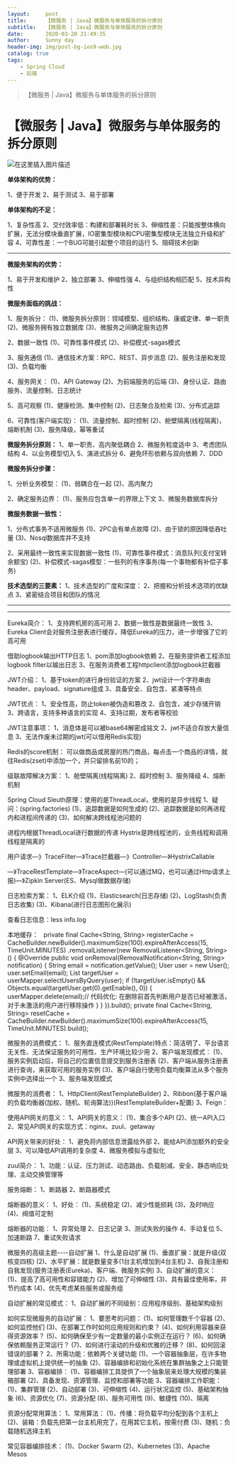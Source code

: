 ```yaml
---
layout:     post
title:      【微服务 | Java】微服务与单体服务的拆分原则
subtitle:   【微服务 | Java】微服务与单体服务的拆分原则
date:       2020-03-20 21:49:35
author:     Sunny day
header-img: img/post-bg-ios9-web.jpg
catalog: true
tags:
    - Spring Cloud
    - 后端
---
```


>【微服务 | Java】微服务与单体服务的拆分原则

# 【微服务 | Java】微服务与单体服务的拆分原则


![在这里插入图片描述](https://img-blog.csdnimg.cn/20190827232104472.png?x-oss-process=image/watermark,type_ZmFuZ3poZW5naGVpdGk,shadow_10,text_aHR0cHM6Ly9ibG9nLmNzZG4ubmV0L2pheV84ODg=,size_16,color_FFFFFF,t_70)

**单体架构的优势：**

1、便于开发
2、易于测试
3、易于部署

**单体架构的不足：**

1、复杂性高
2、交付效率低：构建和部署耗时长
3、伸缩性差：只能按整体横向扩展，无法分模块垂直扩展，IO密集型模块和CPU密集型模块无法独立升级和扩容
4、可靠性差：一个BUG可能引起整个项目的运行
5、阻碍技术创新

----

**微服务架构的优势：**

1、易于开发和维护
2、独立部署
3、伸缩性强
4、与组织结构相匹配
5、技术异构性

**微服务面临的挑战：**

1、服务拆分：
(1)、微服务拆分原则：领域模型、组织结构、康威定律、单一职责
(2)、微服务拥有独立数据库
(3)、微服务之间确定服务边界

2、数据一致性
(1)、可靠性事件模式
(2)、补偿模式-sagas模式

3、服务通信
(1)、通信技术方案：RPC、REST、异步消息
(2)、服务注册和发现
(3)、负载均衡

4、服务网关：
(1)、API Gateway
(2)、为前端服务的后端
(3)、身份认证、路由服务、流量控制、日志统计

5、高可观察
(1)、健康检测、集中控制
(2)、日志聚合及检索
(3)、分布式追踪

6、可靠性(客户端实现)：
(1)、流量控制、超时控制
(2)、舱壁隔离(线程隔离)，熔断机制
(3)、服务降级，幂等重试

**微服务拆分原则：**
1、单一职责、高内聚低耦合
2、微服务粒度适中
3、考虑团队结构
4、以业务模型切入
5、演进式拆分
6、避免环形依赖与双向依赖
7、DDD

**微服务拆分步骤：**

1、分析业务模型：
(1)、弱耦合在一起
(2)、高内聚力

2、确定服务边界：
(1)、服务应包含单一的界限上下文
3、微服务数据库拆分

**微服务数据一致性：**

1、分布式事务不适用微服务
(1)、2PC会有单点故障
(2)、由于锁的原因降低吞吐量
(3)、Nosql数据库并不支持

2、采用最终一致性来实现数据一致性
(1)、可靠性事件模式：消息队列(支付宝转余额宝)
(2)、补偿模式-sagas模型：一些列的有序事务(每一个事物都有补偿子事务)

**技术选型的三要素：**
1、技术选型的广度和深度：
2、把握和分析技术选项的优缺点
3、紧密结合项目和团队的情况

----

----

Eureka简介：
1、支持跨机房的高可用
2、数据一致性是数据最终一致性
3、Eureka Client会对服务注册表进行缓存，降低Eureka的压力，进一步增强了它的高可用

借助logbook输出HTTP日志
1、pom添加logbook依赖
2、在服务提供者工程添加logbook filter以输出日志
3、在服务消费者工程httpclient添加logbook拦截器

JWT介绍：
1、基于token的进行身份验证的方案
2、jwt设计一个字符串由header、payload、signature组成
3、具备安全、自包含、紧凑等特点

JWT优点：
1、安全性高，防止token被伪造和篡改
2、自包含，减少存储开销
3、跨语言，支持多种语言的实现
4、支持过期，发布者等校验

JWT注意事项：
1、消息体是可以被base64解密成铭文
2、jwt不适合存放大量信息
3、无法作废未过期的jwt(可以借用Redis实现)

Redis的score机制：
可以做商品或房屋的热门商品，每点击一个商品的详情，就往Redis(zset)中添加一个，并只留排名前10的；

级联故障解决方案：
1、舱壁隔离(线程隔离)
2、超时控制
3、服务降级
4、熔断机制

Spring Cloud Sleuth原理：使用的是ThreadLocal，使用的是异步线程
1、疑问：(spring.factories)
(1)、追踪数据是如何生成的
(2)、追踪数据是如何再进程内和进程间传递的
(3)、如何解决跨线程池问题的

进程内根据ThreadLocal进行数据的传递
Hystrix是跨线程池的，业务线程和调用线程是隔离的

用户请求—》TraceFilter—》Trace拦截器—》Controller—》HystrixCallable

—》TraceRestTemplate—》TraceAspect—(可以通过MQ，也可以通过Http请求上报)—》Zipkin Server(ES、Mysql做数据存储)

日志检索方案：
1、ELK介绍
(1)、Elasticsearch(日志存储)
(2)、LogStash(负责日志收集)
(3)、Kibana(进行日志图形化展示)

查看日志信息：less info.log

本地缓存：
 
private final Cache<String, String> registerCache = CacheBuilder.newBuilder().maximumSize(100).expireAfterAccess(15, TimeUnit.MINUTES) .removalListener(new RemovalListener<String, String>() { @Override public void onRemoval(RemovalNotification<String, String> notification) { String email = notification.getValue(); User user = new User(); user.setEmail(email); List<User> targetUser = userMapper.selectUsersByQuery(user); if (!targetUser.isEmpty() && Objects.equal(targetUser.get(0).getEnable(), 0)) { userMapper.delete(email);// 代码优化: 在删除前首先判断用户是否已经被激活，对于未激活的用户进行移除操作 } } }).build(); private final Cache<String, String> resetCache = CacheBuilder.newBuilder().maximumSize(100).expireAfterAccess(15, TimeUnit.MINUTES).build();

微服务的消费模式：
1、服务直连模式(RestTemplate)特点：简洁明了、平台语言无关性、无法保证服务的可用性、生产环境比较少用
2、客户端发现模式：
(1)、服务实例启动后，将自己的位置信息提交到服务注册表
(2)、客户端从服务注册表进行查询，来获取可用的服务实例
(3)、客户端自行使用负载均衡算法从多个服务实例中选择出一个
3、服务端发现模式

微服务的消费者：
1、HttpClient(RestTemplateBuilder)
2、Ribbon(基于客户端的负载均衡器(加权、随机、轮询算法))(RestTemplateBuilder+配置)
3、Feign：

使用API网关的意义：
1、API网关的意义：
(1)、集合多个API
(2)、统一API入口
2、常见API网关的实现方式：nginx、zuul、getaway

API网关带来的好处：
1、避免将内部信息泄露给外部
2、能给API添加额外的安全层
3、可以降低API调用的复杂度
4、微服务模拟与虚拟化

zuul简介：
1、功能：认证、压力测试、动态路由、负载削减、安全、静态响应处理、主动交换管理等

服务熔断：
1、断路器
2、断路器模式

熔断器的意义：
1、好处：
(1)、系统稳定
(2)、减少性能损耗
(3)、及时响应
(4)、阀值可定制

熔断器的功能：
1、异常处理
2、日志记录
3、测试失败的操作
4、手动复位
5、加速断路
7、重试失败请求

微服务的高级主题----自动扩展
1、什么是自动扩展
(1)、垂直扩展：就是升级(双核变四核)
(2)、水平扩展：就是数量变多(1台主机增加到4台主机)
2、自我注册和自我发现(服务注册表(Eureka)、客户端、微服务实例)
3、自动扩展的意义：
(1)、提高了高可用性和容错能力
(2)、增加了可伸缩性
(3)、具有最佳使用率，并节约成本
(4)、优先考虑某些服务或服务组

自动扩展的常见模式：
1、自动扩展的不同级别：应用程序级别、基础架构级别

如何实现微服务的自动扩展：
1、要思考的问题：
(1)、如何管理数千个容器
(2)、如何监控他们
(3)、在部署工作时如何应用规则和约束？
(4)、如何利用容器来获得资源效率？
(5)、如何确保至少有一定数量的最小实例正在运行？
(6)、如何确保依赖服务正常运行？
(7)、如何进行滚动的升级和优雅的迁移？
(8)、如何回滚错误的部署？
2、所需功能：依赖两个关键功能
(1)、一个容器抽象层，在许多物理或虚拟机上提供统一的抽象
(2)、容器编排和初始化系统在集群抽象之上只能管理部署
3、容器编排：
(1)、容器编排工具提供了一个抽象层来处理大规模的集装箱部署
(2)、具备发现、资源管理、监控和部署等功能
3、容器编排工作职能：
(1)、集群管理
(2)、自动部署
(3)、可伸缩性
(4)、运行状况监控
(5)、基础架构抽象
(6)、资源优化
(7)、资源分配
(8)、服务可用性
(9)、敏捷性
(10)、隔离

资源分配常用算法：
1、常用算法：
(1)、传播：将负载平均分配到各个主机上
(2)、装箱：负载先把第一台主机用完了，在用其它主机，按需付费
(3)、随机：负载随机选择主机

常见容器编排技术：
(1)、Docker Swarm
(2)、Kubernetes
(3)、Apache Mesos

